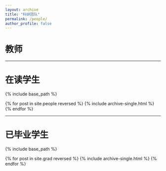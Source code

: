 ```yaml
---
layout: archive
title: "科研团队"
permalink: /people/
author_profile: false
---
```

# 教师


---

# 在读学生

{% include base_path %}

{% for post in site.people reversed %}
{% include archive-single.html %}
{% endfor %}



---

# 已毕业学生

{% include base_path %}

{% for post in site.grad reversed %}
{% include archive-single.html %}
{% endfor %}
